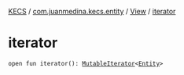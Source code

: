 [KECS](../../index.md) / [com.juanmedina.kecs.entity](../index.md) / [View](index.md) / [iterator](./iterator.md)

# iterator

`open fun iterator(): `[`MutableIterator`](https://kotlinlang.org/api/latest/jvm/stdlib/kotlin.collections/-mutable-iterator/index.html)`<`[`Entity`](../-entity/index.md)`>`